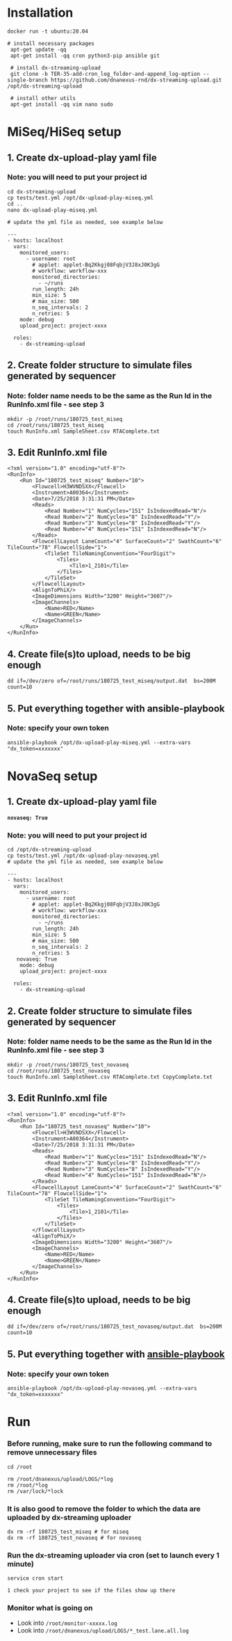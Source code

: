 # Installation

```
docker run -t ubuntu:20.04

# install necessary packages
 apt-get update -qq
 apt-get install -qq cron python3-pip ansible git

 # install dx-streaming-upload
 git clone -b TER-35-add-cron_log_folder-and-append_log-option --single-branch https://github.com/dnanexus-rnd/dx-streaming-upload.git /opt/dx-streaming-upload
 
 # install other utils
 apt-get install -qq vim nano sudo
```

# MiSeq/HiSeq setup

## 1. Create dx-upload-play yaml file

### Note: you will need to put your project id

```
cd dx-streaming-upload
cp tests/test.yml /opt/dx-upload-play-miseq.yml
cd ..
nano dx-upload-play-miseq.yml

# update the yml file as needed, see example below

---
- hosts: localhost
  vars:
    monitored_users:
      - username: root
        # applet: applet-Bq2Kkgj08FqbjV3J8xJ0K3gG
        # workflow: workflow-xxx
        monitored_directories:
          - ~/runs
        run_length: 24h
        min_size: 5
        # max_size: 500
        n_seq_intervals: 2
        n_retries: 5
    mode: debug
    upload_project: project-xxxx

  roles:
    - dx-streaming-upload
```

## 2. Create folder structure to simulate files generated by sequencer

### Note: folder name needs to be the same as the Run Id in the RunInfo.xml file - see step 3

```
mkdir -p /root/runs/180725_test_miseq
cd /root/runs/180725_test_miseq
touch RunInfo.xml SampleSheet.csv RTAComplete.txt
```

## 3. Edit RunInfo.xml file

```
<?xml version="1.0" encoding="utf-8"?>
<RunInfo>
    <Run Id="180725_test_miseq" Number="10">
        <Flowcell>H3WVNDSXX</Flowcell>
        <Instrument>A00364</Instrument>
        <Date>7/25/2018 3:31:31 PM</Date>
        <Reads>
            <Read Number="1" NumCycles="151" IsIndexedRead="N"/>
            <Read Number="2" NumCycles="8" IsIndexedRead="Y"/>
            <Read Number="3" NumCycles="8" IsIndexedRead="Y"/>
            <Read Number="4" NumCycles="151" IsIndexedRead="N"/>
        </Reads>
        <FlowcellLayout LaneCount="4" SurfaceCount="2" SwathCount="6" TileCount="78" FlowcellSide="1">
            <TileSet TileNamingConvention="FourDigit">
                <Tiles>
                    <Tile>1_2101</Tile>
                </Tiles>
            </TileSet>
        </FlowcellLayout>
        <AlignToPhiX/>
        <ImageDimensions Width="3200" Height="3607"/>
        <ImageChannels>
            <Name>RED</Name>
            <Name>GREEN</Name>
        </ImageChannels>
    </Run>
</RunInfo>
```

## 4. Create file(s)to upload, needs to be big enough

```
dd if=/dev/zero of=/root/runs/180725_test_miseq/output.dat  bs=200M count=10
```

## 5. Put everything together with ansible-playbook

### Note: specify your own token

```
ansible-playbook /opt/dx-upload-play-miseq.yml --extra-vars "dx_token=xxxxxxx"
```

# NovaSeq setup

## 1. Create dx-upload-play yaml file

**`novaseq: True`**

### Note: you will need to put your project id

```
cd /opt/dx-streaming-upload
cp tests/test.yml /opt/dx-upload-play-novaseq.yml
# update the yml file as needed, see example below

---
- hosts: localhost
  vars:
    monitored_users:
      - username: root
        # applet: applet-Bq2Kkgj08FqbjV3J8xJ0K3gG
        # workflow: workflow-xxx
        monitored_directories:
          - ~/runs
        run_length: 24h
        min_size: 5
        # max_size: 500
        n_seq_intervals: 2
        n_retries: 5
   novaseq: True
    mode: debug
    upload_project: project-xxxx

  roles:
    - dx-streaming-upload
```

## 2. Create folder structure to simulate files generated by sequencer

### Note: folder name needs to be the same as the Run Id in the RunInfo.xml file - see step 3

```
mkdir -p /root/runs/180725_test_novaseq
cd /root/runs/180725_test_novaseq
touch RunInfo.xml SampleSheet.csv RTAComplete.txt CopyComplete.txt
```

## 3. Edit RunInfo.xml file

```
<?xml version="1.0" encoding="utf-8"?>
<RunInfo>
    <Run Id="180725_test_novaseq" Number="10">
        <Flowcell>H3WVNDSXX</Flowcell>
        <Instrument>A00364</Instrument>
        <Date>7/25/2018 3:31:31 PM</Date>
        <Reads>
            <Read Number="1" NumCycles="151" IsIndexedRead="N"/>
            <Read Number="2" NumCycles="8" IsIndexedRead="Y"/>
            <Read Number="3" NumCycles="8" IsIndexedRead="Y"/>
            <Read Number="4" NumCycles="151" IsIndexedRead="N"/>
        </Reads>
        <FlowcellLayout LaneCount="4" SurfaceCount="2" SwathCount="6" TileCount="78" FlowcellSide="1">
            <TileSet TileNamingConvention="FourDigit">
                <Tiles>
                    <Tile>1_2101</Tile>
                </Tiles>
            </TileSet>
        </FlowcellLayout>
        <AlignToPhiX/>
        <ImageDimensions Width="3200" Height="3607"/>
        <ImageChannels>
            <Name>RED</Name>
            <Name>GREEN</Name>
        </ImageChannels>
    </Run>
</RunInfo>
```

## 4. Create file(s)to upload, needs to be big enough

```
dd if=/dev/zero of=/root/runs/180725_test_novaseq/output.dat  bs=200M count=10
```

## 5. Put everything together with [ansible-playbook](https://docs.ansible.com/ansible/latest/user_guide/playbooks.html)
### Note: specify your own token

```
ansible-playbook /opt/dx-upload-play-novaseq.yml --extra-vars "dx_token=xxxxxxx"
```

# Run
### Before running, make sure to run the following command to remove unnecessary files

```
cd /root

rm /root/dnanexus/upload/LOGS/*log
rm /root/*log
rm /var/lock/*lock
```

### It is also good to remove the folder to which the data are uploaded by dx-streaming uploader

```
dx rm -rf 180725_test_miseq # for miseq
dx rm -rf 180725_test_novaseq # for novaseq
```

### Run the dx-streaming uploader via cron (set to launch every 1 minute)

```
service cron start

1 check your project to see if the files show up there
```

### Monitor what is going on 
- Look into `/root/monitor-xxxxx.log`
- Look into `/root/dnanexus/upload/LOGS/*_test.lane.all.log`

